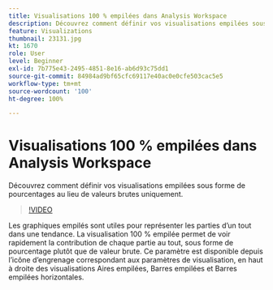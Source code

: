 ```yaml
---
title: Visualisations 100 % empilées dans Analysis Workspace
description: Découvrez comment définir vos visualisations empilées sous forme de pourcentages au lieu de valeurs brutes uniquement.
feature: Visualizations
thumbnail: 23131.jpg
kt: 1670
role: User
level: Beginner
exl-id: 7b775e43-2495-4851-8e16-ab6d93c75dd1
source-git-commit: 84984ad9bf65cfc69117e40ac0e0cfe503cac5e5
workflow-type: tm+mt
source-wordcount: '100'
ht-degree: 100%

---
```


# Visualisations 100 % empilées dans Analysis Workspace

Découvrez comment définir vos visualisations empilées sous forme de pourcentages au lieu de valeurs brutes uniquement.

>[!VIDEO](https://video.tv.adobe.com/v/23131/?quality=12&learn=on)

Les graphiques empilés sont utiles pour représenter les parties d’un tout dans une tendance. La visualisation 100 % empilée permet de voir rapidement la contribution de chaque partie au tout, sous forme de pourcentage plutôt que de valeur brute. Ce paramètre est disponible depuis lʼicône dʼengrenage correspondant aux paramètres de visualisation, en haut à droite des visualisations Aires empilées, Barres empilées et Barres empilées horizontales.
